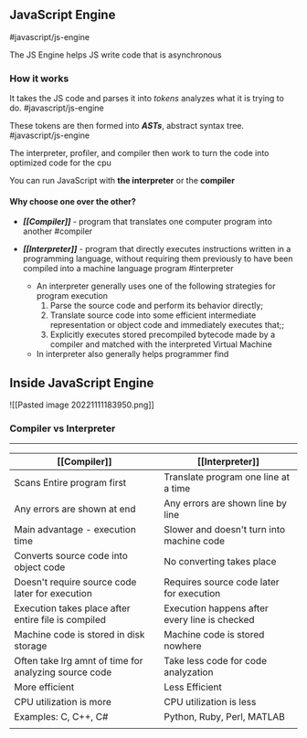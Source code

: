 ## JavaScript Engine
#javascript/js-engine 

The JS Engine helps JS write code that is asynchronous

### How it works

It takes the JS code and parses it into *tokens* analyzes what it is trying to do. #javascript/js-engine  

These tokens are then formed into ***ASTs***,  abstract syntax tree. #javascript/js-engine 

The interpreter, profiler, and compiler then work to turn the code into optimized code for the cpu


You can run JavaScript with **the interpreter** or the **compiler**


#### Why choose one over the other?

- ***[[Compiler]]*** - program that translates one computer program into another #compiler


- ***[[Interpreter]]*** - program that directly executes instructions written in a programming language, without requiring them previously to have been compiled into a machine language program #interpreter
	- An interpreter generally uses one of the following strategies for program execution
		1. Parse the source code and perform its behavior directly;
		2. Translate source code into some efficient intermediate representation or object code and immediately executes that;;
		3. Explicitly executes stored precompiled bytecode made by a compiler and matched with the interpreted Virtual Machine
	- In interpreter also generally helps programmer find


## Inside JavaScript Engine

![[Pasted image 20221111183950.png]]


### Compiler vs Interpreter 
****
| **[[Compiler]]**                                              | **[[Interpreter]]**                                   |
| ----------------------------------------------------- | --------------------------------------------- |
| Scans Entire program first                            | Translate program one line at a time          |
| Any errors are shown at end                           | Any errors are shown line by line             |
| Main advantage - execution time                       | Slower and doesn't turn into machine code     |
| Converts source code into object code                 | No converting takes place                     |
| Doesn't require source code later for execution       | Requires source code later for execution      |
| Execution takes place after entire file is compiled   | Execution happens after every line is checked |
| Machine code is stored in disk storage                | Machine code is stored nowhere                |
| Often take lrg amnt of time for analyzing source code | Take less code for code analyzation           |
| More efficient                                        | Less Efficient                                |
| CPU utilization is more                               | CPU utilization is less                       |
| Examples: C, C++, C#                                  | Python, Ruby, Perl, MATLAB                    |
|                                                       |                                               |
